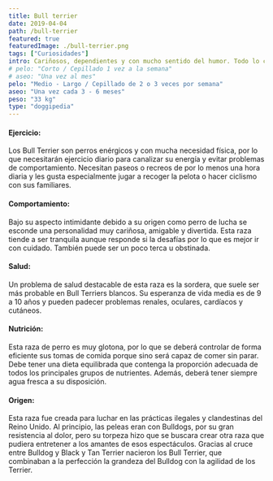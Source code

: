 ```yaml
---
title: Bull terrier
date: 2019-04-04
path: /bull-terrier
featured: true
featuredImage: ./bull-terrier.png
tags: ["Curiosidades"]
intro: Cariñosos, dependientes y con mucho sentido del humor. Todo lo contrario a lo que parecen físicamente.
# pelo: "Corto / Cepillado 1 vez a la semana"
# aseo: "Una vez al mes"
pelo: "Medio - Largo / Cepillado de 2 o 3 veces por semana"
aseo: "Una vez cada 3 - 6 meses"
peso: "33 kg"
type: "doggipedia"
---
```


#### Ejercicio:
Los Bull Terrier son perros enérgicos y con mucha necesidad física, por lo que necesitarán ejercicio diario para canalizar su energía y evitar problemas de comportamiento. Necesitan paseos o recreos de por lo menos una hora diaria y les gusta especialmente jugar a recoger la pelota o hacer ciclismo con sus familiares.

#### Comportamiento:
Bajo su aspecto intimidante debido a su origen como perro de lucha se esconde una personalidad muy cariñosa, amigable y divertida. Esta raza tiende a ser tranquila aunque responde si la desafías por lo que es mejor ir con cuidado. También puede ser un poco terca u obstinada.

#### Salud:
Un problema de salud destacable de esta raza es la sordera, que suele ser más probable en Bull Terriers blancos. Su esperanza de vida media es de 9 a 10 años y pueden padecer problemas renales, oculares, cardíacos y cutáneos.

#### Nutrición:
Esta raza de perro es muy glotona, por lo que se deberá controlar de forma eficiente sus tomas de comida porque sino será capaz de comer sin parar. Debe tener una dieta equilibrada que contenga la proporción adecuada de todos los principales grupos de nutrientes. Además, deberá tener siempre agua fresca a su disposición.

#### Origen:
Esta raza fue creada para luchar en las prácticas ilegales y clandestinas del Reino Unido. Al principio, las peleas eran con Bulldogs, por su gran resistencia al dolor, pero su torpeza hizo que se buscara crear otra raza que pudiera entretener a los amantes de esos espectáculos. Gracias al cruce entre Bulldog y Black y Tan Terrier nacieron los Bull Terrier, que combinaban a la perfección la grandeza del Bulldog con la agilidad de los Terrier.

